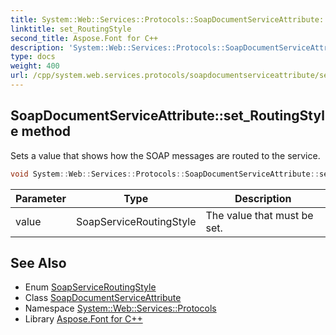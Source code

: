 ```yaml
---
title: System::Web::Services::Protocols::SoapDocumentServiceAttribute::set_RoutingStyle method
linktitle: set_RoutingStyle
second_title: Aspose.Font for C++
description: 'System::Web::Services::Protocols::SoapDocumentServiceAttribute::set_RoutingStyle method. Sets a value that shows how the SOAP messages are routed to the service in C++.'
type: docs
weight: 400
url: /cpp/system.web.services.protocols/soapdocumentserviceattribute/set_routingstyle/
---
```

## SoapDocumentServiceAttribute::set_RoutingStyle method


Sets a value that shows how the SOAP messages are routed to the service.

```cpp
void System::Web::Services::Protocols::SoapDocumentServiceAttribute::set_RoutingStyle(SoapServiceRoutingStyle value)
```


| Parameter | Type | Description |
| --- | --- | --- |
| value | SoapServiceRoutingStyle | The value that must be set. |

## See Also

* Enum [SoapServiceRoutingStyle](../../soapserviceroutingstyle/)
* Class [SoapDocumentServiceAttribute](../)
* Namespace [System::Web::Services::Protocols](../../)
* Library [Aspose.Font for C++](../../../)
